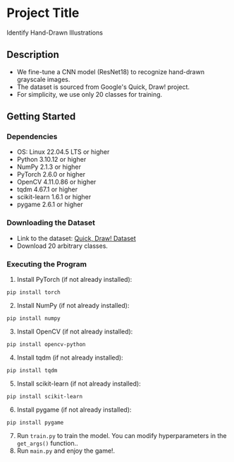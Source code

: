 # Project Title
Identify Hand-Drawn Illustrations

## Description
- We fine-tune a CNN model (ResNet18) to recognize hand-drawn grayscale images.
- The dataset is sourced from Google's Quick, Draw! project.
- For simplicity, we use only 20 classes for training.

## Getting Started

### Dependencies
- OS: Linux 22.04.5 LTS or higher
- Python 3.10.12 or higher
- NumPy 2.1.3 or higher
- PyTorch 2.6.0 or higher
- OpenCV 4.11.0.86 or higher
- tqdm 4.67.1 or higher
- scikit-learn 1.6.1 or higher
- pygame 2.6.1 or higher

### Downloading the Dataset
- Link to the dataset: [Quick, Draw! Dataset](https://console.cloud.google.com/storage/browser/quickdraw_dataset/full/numpy_bitmap;tab=objects?pageState=(%22StorageObjectListTable%22:(%22f%22:%22%255B%255D%22))&prefix=&forceOnObjectsSortingFiltering=false&inv=1&invt=AbrzMQ)
- Download 20 arbitrary classes.

### Executing the Program
1. Install PyTorch (if not already installed):
```
pip install torch
```
2. Install NumPy (if not already installed):
```
pip install numpy
```
3. Install OpenCV (if not already installed):
```
pip install opencv-python
```
4. Install tqdm (if not already installed):
```
pip install tqdm
```
5. Install scikit-learn (if not already installed):
```
pip install scikit-learn
```
6. Install pygame (if not already installed):
```
pip install pygame
```

7. Run `train.py` to train the model. You can modify hyperparameters in the `get_args()` function..
8. Run `main.py` and enjoy the game!.

